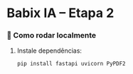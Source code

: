 # Babix IA – Etapa 2

### 🚀 Como rodar localmente

1. Instale dependências:
   ```bash
   pip install fastapi uvicorn PyPDF2
